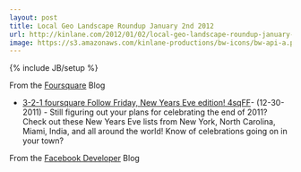 ```yaml
---
layout: post
title: Local Geo Landscape Roundup January 2nd 2012
url: http://kinlane.com/2012/01/02/local-geo-landscape-roundup-january-2nd-2012/
image: https://s3.amazonaws.com/kinlane-productions/bw-icons/bw-api-a.png
---
```

{% include JB/setup %}

<p>From the <a title="Foursquare Blog" href="http://feeds.feedburner.com/thefoursquareblog">Foursquare</a> Blog</p>

<ul>
     <li>
          <a href="http://feedproxy.google.com/~r/thefoursquareblog/~3/rr1v8MjwuQs/">3-2-1 foursquare Follow Friday, New Years Eve edition! 4sqFF</a>- (12-30-2011) - Still figuring out your plans for celebrating the end of 2011? Check out these New Years Eve lists from New York, North Carolina, Miami, India, and all around the world! Know of celebrations going on in your town?
     </li>
</ul>From the <a title="Facebook Developer" href="view-source:http://developers.facebook.com/blog/">Facebook Developer</a> Blog

